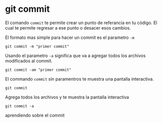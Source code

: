 git commit
==========

El comando `commit` te permite crear un punto de referancia en tu código. El cual te permite regresar a ese punto o desacer esos cambios.

El formato mas simple para hacer un commit es el parametro `-m`
```
git commit -m "primer commit"
```

Usando el parametro `-a` significa que va a agregar todos los archivos modificados al commit.
```
git commit -am "primer commit"
```

El commando `commit` sin paramentros te muestra una pantalla interactiva.
```
git commit
```

Agrega todos los archivos y te muestra la pantalla interactiva
```
git commit -a
```
aprendiendo sobre el commit
